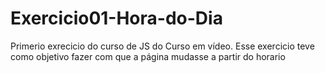 # Exercicio01-Hora-do-Dia
 Primerio exrecicio do curso de JS do Curso em vídeo.  Esse exercicio teve como objetivo fazer com que a página mudasse a partir do horario
